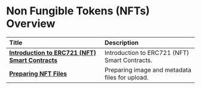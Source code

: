 # Non Fungible Tokens (NFTs) Overview

| Title                                                                                                                                 | Description                                                                                   |
| :------------------------------------------------------------------------------------------------------------------------------------ | :-------------------------------------------------------------------------------------------- |
| [**Introduction to ERC721 (NFT) Smart Contracts**](./intro-to-erc721s.md)                                              | Introduction to ERC721 (NFT) Smart Contracts.                                                 |
| [**Preparing NFT Files**](./preparing-nft-files.md)                                              | Preparing image and metadata files for upload.                                                                                       |
